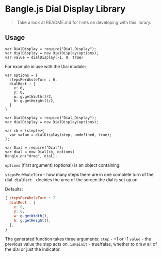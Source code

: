 Bangle.js Dial Display Library
======================


> Take a look at README.md for hints on developing with this library.

Usage
-----

```JS
var DialDisplay = require("Dial_Display");
var dialDisplay = new DialDisplay(options);
var value = dialDisplay(-1, 0, true)
```

For example in use with the Dial module:

```JS
var options = {
  stepsPerWholeTurn : 6,
  dialRect : {
    x: 0,
    y: 0,
    w: g.getWidth()/2,
    h: g.getHeight()/2,
  }
}

var DialDisplay = require("Dial_Display");
var dialDisplay = new DialDisplay(options);

var cb = (step)=>{
  var value = dialDisplay(step, undefined, true);
};

var Dial = require("Dial");
var dial = new Dial(cb, options)
Bangle.on("drag", dial);
```

`options` (first argument) (optional) is an object containing:

`stepsPerWholeTurn` - how many steps there are in one complete turn of the dial.
`dialRect` - decides the area of the screen the dial is set up on.

Defaults:
```js
{ stepsPerWholeTurn : 7
  dialRect : {
    x: 0,
    y: 0,
    w: g.getWidth(),
    h: g.getHeight(),
  },
}
```

The generated function takes three arguments:
`step` - +1 or -1
`value` - the previous value the step acts on.
`isReinit` - true/false, whether to draw all of the dial or just the indicator.
